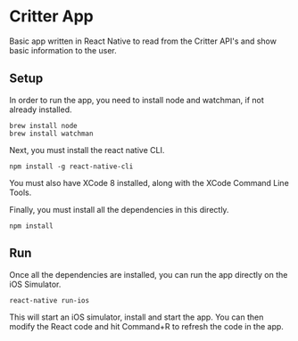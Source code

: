 
Critter App
==========

Basic app written in React Native to read from the Critter API's and show basic information to the user.

## Setup
In order to run the app, you need to install node and watchman, if not already installed.
```
brew install node
brew install watchman
```

Next, you must install the react native CLI.
```
npm install -g react-native-cli
```

You must also have XCode 8 installed, along with the XCode Command Line Tools.

Finally, you must install all the dependencies in this directly.
```
npm install
```

## Run

Once all the dependencies are installed, you can run the app directly on the iOS Simulator.
```
react-native run-ios
```

This will start an iOS simulator, install and start the app. You can then modify the React code and hit Command+R to refresh the code in the app.